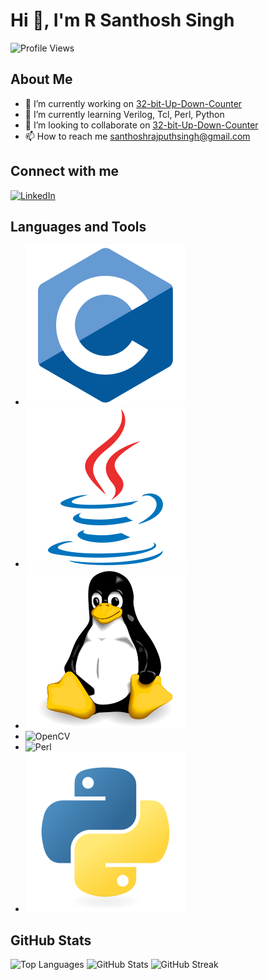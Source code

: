 # Hi 👋, I'm R Santhosh Singh

![Profile Views](https://komarev.com/ghpvc/?username=rajputhsanthoshsingh&label=Profile%20views&color=0e75b6&style=flat)

## About Me

- 🔭 I’m currently working on [32-bit-Up-Down-Counter](https://github.com/RajputhSanthoshSingh/32-bit-Up-Down-Counter)
- 🌱 I’m currently learning Verilog, Tcl, Perl, Python
- 👯 I’m looking to collaborate on [32-bit-Up-Down-Counter](https://github.com/RajputhSanthoshSingh/32-bit-Up-Down-Counter)
- 📫 How to reach me [santhoshrajputhsingh@gmail.com](mailto:santhoshrajputhsingh@gmail.com)

## Connect with me

[![LinkedIn](https://raw.githubusercontent.com/rahuldkjain/github-profile-readme-generator/master/src/images/icons/Social/linked-in-alt.svg)](https://www.linkedin.com/in/santhoshrajputh/)

## Languages and Tools

- ![C](https://raw.githubusercontent.com/devicons/devicon/master/icons/c/c-original.svg)
- ![Java](https://raw.githubusercontent.com/devicons/devicon/master/icons/java/java-original.svg)
- ![Linux](https://raw.githubusercontent.com/devicons/devicon/master/icons/linux/linux-original.svg)
- ![OpenCV](https://www.vectorlogo.zone/logos/opencv/opencv-icon.svg)
- ![Perl](https://api.iconify.design/logos-perl.svg)
- ![Python](https://raw.githubusercontent.com/devicons/devicon/master/icons/python/python-original.svg)

## GitHub Stats

![Top Languages](https://github-readme-stats.vercel.app/api/top-langs/?username=rajputhsanthoshsingh&show_icons=true&locale=en&layout=compact)
![GitHub Stats](https://github-readme-stats.vercel.app/api/?username=rajputhsanthoshsingh&show_icons=true&locale=en)
![GitHub Streak](https://github-readme-streak-stats.herokuapp.com/?user=rajputhsanthoshsingh)

